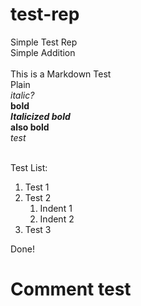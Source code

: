 # test-rep
Simple Test Rep<br>
Simple Addition
<br><br>
This is a Markdown Test<br>
Plain<br>
*italic?*<br>
**bold**<br>
***Italicized bold***<br>
__also bold__<br>
_test_ <br><br>

Test List:
1. Test 1
1. Test 2
    1. Indent 1
    2. Indent 2
3. Test 3

Done!       
# Comment test
